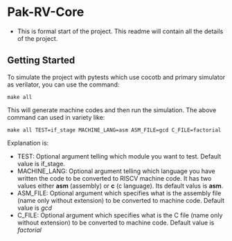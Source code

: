# Pak-RV-Core
- This is formal start of the project. This readme will contain all the details of the project.
## Getting Started
To simulate the project with pytests which use cocotb and primary simulator as verilator, you can use the command:
```
make all
```
This will generate machine codes and then run the simulation. The above command can used in variety like:
```
make all TEST=if_stage MACHINE_LANG=asm ASM_FILE=gcd C_FILE=factorial
```
Explanation is:  
- TEST: Optional argument telling which module you want to test. Default value is if_stage.  
- MACHINE_LANG: Optional argument telling which language you have written the code to be converted to RISCV machine code. It has two values either **asm** (assembly) or **c** (c language). Its default valus is **asm**.  
- ASM_FILE: Optional argument which specifies what is the assembly file (name only without extension) to be converted to machine code. Default value is *gcd*  
- C_FILE: Optional argument which specifies what is the C file (name only without extension) to be converted to machine code. Default value is *factorial*  